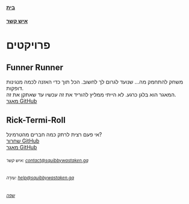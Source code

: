#### [בית](https://squibbywastaken.gq/he/indexhe.html)
#### [איש קשר](https://squibbywastaken.gq/he/contacthe.html)
# פרויקטים
## Funner Runner
משחק להתחמק מה... שנועד לגרום לך לחשוב. הכל תוך כדי האזנה לכמה מנגינות דופקות. \
המאגר הוא בלגן כרגע. לא הייתי ממליץ להוריד את זה עכשיו עד שאתקן את זה. \
[מאגר GitHub](https://github.com/squibbywastaken/Funner-Runner)
## Rick-Termi-Roll
אי פעם רצית לרתק כמה חברים מהטרמינל? \
[שחרור GitHub](https://github.com/squibbywastaken/rick-termi-roll/releases/tag/no) \
[מאגר GitHub](https://github.com/squibbywastaken/rick-termi-roll) 
###### <sub>איש קשר: contact@squibbywastaken.gq</sub>
###### <sub>עֶזרָה: help@squibbywastaken.gq</sub>
###### <sub>[שפה](https://squibbywastaken.gq/he/languagehe.html)